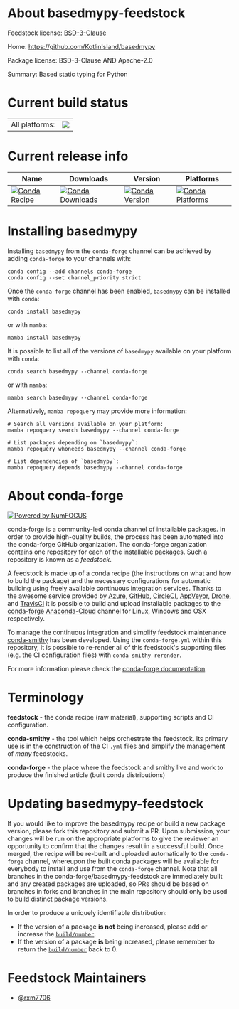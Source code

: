 About basedmypy-feedstock
=========================

Feedstock license: [BSD-3-Clause](https://github.com/conda-forge/basedmypy-feedstock/blob/main/LICENSE.txt)

Home: https://github.com/KotlinIsland/basedmypy

Package license: BSD-3-Clause AND Apache-2.0

Summary: Based static typing for Python

Current build status
====================


<table><tr><td>All platforms:</td>
    <td>
      <a href="https://dev.azure.com/conda-forge/feedstock-builds/_build/latest?definitionId=20312&branchName=main">
        <img src="https://dev.azure.com/conda-forge/feedstock-builds/_apis/build/status/basedmypy-feedstock?branchName=main">
      </a>
    </td>
  </tr>
</table>

Current release info
====================

| Name | Downloads | Version | Platforms |
| --- | --- | --- | --- |
| [![Conda Recipe](https://img.shields.io/badge/recipe-basedmypy-green.svg)](https://anaconda.org/conda-forge/basedmypy) | [![Conda Downloads](https://img.shields.io/conda/dn/conda-forge/basedmypy.svg)](https://anaconda.org/conda-forge/basedmypy) | [![Conda Version](https://img.shields.io/conda/vn/conda-forge/basedmypy.svg)](https://anaconda.org/conda-forge/basedmypy) | [![Conda Platforms](https://img.shields.io/conda/pn/conda-forge/basedmypy.svg)](https://anaconda.org/conda-forge/basedmypy) |

Installing basedmypy
====================

Installing `basedmypy` from the `conda-forge` channel can be achieved by adding `conda-forge` to your channels with:

```
conda config --add channels conda-forge
conda config --set channel_priority strict
```

Once the `conda-forge` channel has been enabled, `basedmypy` can be installed with `conda`:

```
conda install basedmypy
```

or with `mamba`:

```
mamba install basedmypy
```

It is possible to list all of the versions of `basedmypy` available on your platform with `conda`:

```
conda search basedmypy --channel conda-forge
```

or with `mamba`:

```
mamba search basedmypy --channel conda-forge
```

Alternatively, `mamba repoquery` may provide more information:

```
# Search all versions available on your platform:
mamba repoquery search basedmypy --channel conda-forge

# List packages depending on `basedmypy`:
mamba repoquery whoneeds basedmypy --channel conda-forge

# List dependencies of `basedmypy`:
mamba repoquery depends basedmypy --channel conda-forge
```


About conda-forge
=================

[![Powered by
NumFOCUS](https://img.shields.io/badge/powered%20by-NumFOCUS-orange.svg?style=flat&colorA=E1523D&colorB=007D8A)](https://numfocus.org)

conda-forge is a community-led conda channel of installable packages.
In order to provide high-quality builds, the process has been automated into the
conda-forge GitHub organization. The conda-forge organization contains one repository
for each of the installable packages. Such a repository is known as a *feedstock*.

A feedstock is made up of a conda recipe (the instructions on what and how to build
the package) and the necessary configurations for automatic building using freely
available continuous integration services. Thanks to the awesome service provided by
[Azure](https://azure.microsoft.com/en-us/services/devops/), [GitHub](https://github.com/),
[CircleCI](https://circleci.com/), [AppVeyor](https://www.appveyor.com/),
[Drone](https://cloud.drone.io/welcome), and [TravisCI](https://travis-ci.com/)
it is possible to build and upload installable packages to the
[conda-forge](https://anaconda.org/conda-forge) [Anaconda-Cloud](https://anaconda.org/)
channel for Linux, Windows and OSX respectively.

To manage the continuous integration and simplify feedstock maintenance
[conda-smithy](https://github.com/conda-forge/conda-smithy) has been developed.
Using the ``conda-forge.yml`` within this repository, it is possible to re-render all of
this feedstock's supporting files (e.g. the CI configuration files) with ``conda smithy rerender``.

For more information please check the [conda-forge documentation](https://conda-forge.org/docs/).

Terminology
===========

**feedstock** - the conda recipe (raw material), supporting scripts and CI configuration.

**conda-smithy** - the tool which helps orchestrate the feedstock.
                   Its primary use is in the construction of the CI ``.yml`` files
                   and simplify the management of *many* feedstocks.

**conda-forge** - the place where the feedstock and smithy live and work to
                  produce the finished article (built conda distributions)


Updating basedmypy-feedstock
============================

If you would like to improve the basedmypy recipe or build a new
package version, please fork this repository and submit a PR. Upon submission,
your changes will be run on the appropriate platforms to give the reviewer an
opportunity to confirm that the changes result in a successful build. Once
merged, the recipe will be re-built and uploaded automatically to the
`conda-forge` channel, whereupon the built conda packages will be available for
everybody to install and use from the `conda-forge` channel.
Note that all branches in the conda-forge/basedmypy-feedstock are
immediately built and any created packages are uploaded, so PRs should be based
on branches in forks and branches in the main repository should only be used to
build distinct package versions.

In order to produce a uniquely identifiable distribution:
 * If the version of a package **is not** being increased, please add or increase
   the [``build/number``](https://docs.conda.io/projects/conda-build/en/latest/resources/define-metadata.html#build-number-and-string).
 * If the version of a package **is** being increased, please remember to return
   the [``build/number``](https://docs.conda.io/projects/conda-build/en/latest/resources/define-metadata.html#build-number-and-string)
   back to 0.

Feedstock Maintainers
=====================

* [@rxm7706](https://github.com/rxm7706/)

